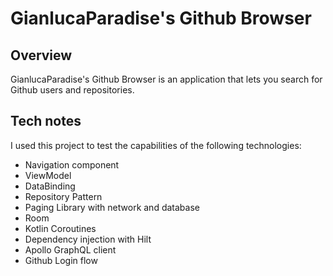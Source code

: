 # GianlucaParadise's Github Browser

## Overview

GianlucaParadise's Github Browser is an application that lets you search for Github users and repositories.

## Tech notes

I used this project to test the capabilities of the following technologies:

* Navigation component 
* ViewModel
* DataBinding
* Repository Pattern
* Paging Library with network and database
* Room
* Kotlin Coroutines
* Dependency injection with Hilt
* Apollo GraphQL client
* Github Login flow